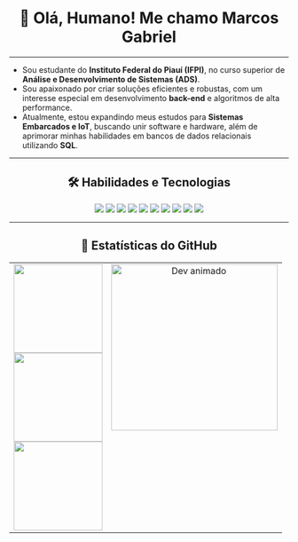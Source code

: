 <h1 align="center">👋 Olá, Humano! Me chamo Marcos Gabriel</h1>

---

* Sou estudante do **Instituto Federal do Piauí (IFPI)**, no curso superior de **Análise e Desenvolvimento de Sistemas (ADS)**.
* Sou apaixonado por criar soluções eficientes e robustas, com um interesse especial em desenvolvimento **back-end** e algoritmos de alta performance.
* Atualmente, estou expandindo meus estudos para **Sistemas Embarcados e IoT**, buscando unir software e hardware, além de aprimorar minhas habilidades em bancos de dados relacionais utilizando **SQL**.

---

<h2 align="center">🛠️ Habilidades e Tecnologias</h2>

<div align="center">
  <img src="https://img.shields.io/badge/Python-3776AB?style=for-the-badge&logo=python&logoColor=white" />
  <img src="https://img.shields.io/badge/C-A8B9CC?style=for-the-badge&logo=c&logoColor=black" />
  <img src="https://img.shields.io/badge/C%2B%2B-00599C?style=for-the-badge&logo=cplusplus&logoColor=white" />
  <img src="https://img.shields.io/badge/C%23-239120?style=for-the-badge&logo=c-sharp&logoColor=white" />
  <img src="https://img.shields.io/badge/HTML5-E34F26?style=for-the-badge&logo=html5&logoColor=white" />
  <img src="https://img.shields.io/badge/CSS3-1572B6?style=for-the-badge&logo=css3&logoColor=white" />
  <img src="https://img.shields.io/badge/MySQL-005C84?style=for-the-badge&logo=mysql&logoColor=white" />
  <img src="https://img.shields.io/badge/Sistemas_Embarcados-5A647E?style=for-the-badge&logo=raspberry-pi&logoColor=white" />
  <img src="https://img.shields.io/badge/IoT-212121?style=for-the-badge&logo=google-cloud&logoColor=white" />
  <img src="https://img.shields.io/badge/Git-F05032?style=for-the-badge&logo=git&logoColor=white" />
</div>

---

<h2 align="center">🚀 Estatísticas do GitHub</h2>

<table align="center">
  <tr>
    <td valign="top">
      <!-- Linguagens mais usadas -->
      <img height="160em" src="https://github-readme-stats.vercel.app/api/top-langs/?username=marcosgabrielms&layout=compact&langs_count=8&theme=merko&hide_border=true" />
      <br/>
      <!-- Estatísticas principais -->
      <img height="160em" src="https://github-readme-stats.vercel.app/api?username=marcosgabrielms&show_icons=true&theme=merko&hide_border=true" />
      <br/>
      <!-- Streak -->
      <img height="160em" src="https://streak-stats.demolab.com?user=marcosgabrielms&theme=merko&hide_border=true" />
    </td>
    <td valign="top" align="center">
      <img src="https://raw.githubusercontent.com/marcosgabrielms/marcosgabrielms/main/assets/devariogif.gif" alt="Dev animado" width="300px" />
    </td>
  </tr>
</table>
